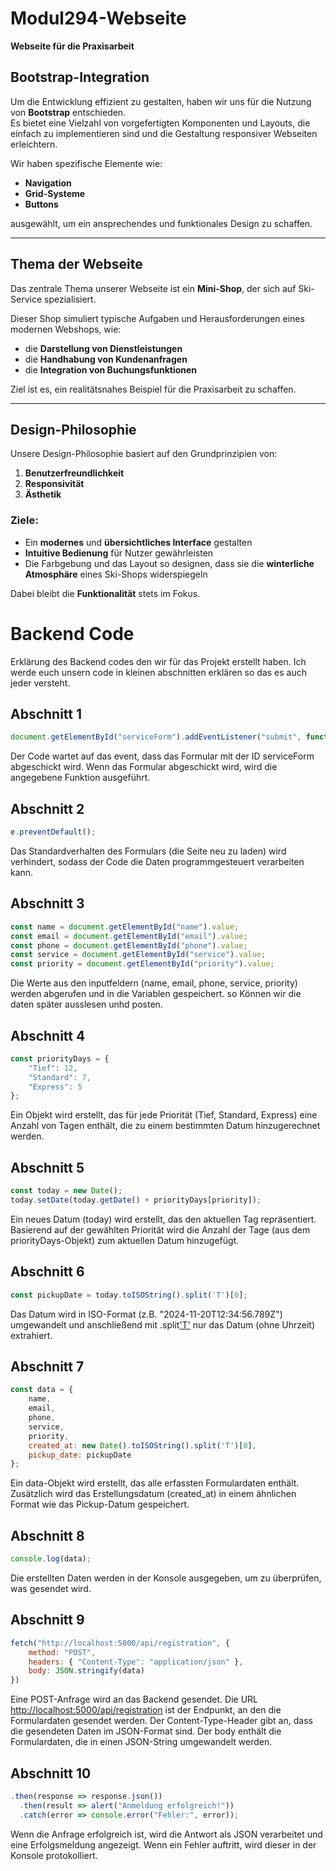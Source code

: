 # Modul294-Webseite  
**Webseite für die Praxisarbeit**  

## Bootstrap-Integration  
Um die Entwicklung effizient zu gestalten, haben wir uns für die Nutzung von **Bootstrap** entschieden.  
Es bietet eine Vielzahl von vorgefertigten Komponenten und Layouts, die einfach zu implementieren sind und die Gestaltung responsiver Webseiten erleichtern.  

Wir haben spezifische Elemente wie:  
- **Navigation**  
- **Grid-Systeme**  
- **Buttons**  

ausgewählt, um ein ansprechendes und funktionales Design zu schaffen.  

---

## Thema der Webseite  
Das zentrale Thema unserer Webseite ist ein **Mini-Shop**, der sich auf Ski-Service spezialisiert.  

Dieser Shop simuliert typische Aufgaben und Herausforderungen eines modernen Webshops, wie:  
- die **Darstellung von Dienstleistungen**  
- die **Handhabung von Kundenanfragen**  
- die **Integration von Buchungsfunktionen**  

Ziel ist es, ein realitätsnahes Beispiel für die Praxisarbeit zu schaffen.  

---

## Design-Philosophie  
Unsere Design-Philosophie basiert auf den Grundprinzipien von:  
1. **Benutzerfreundlichkeit**  
2. **Responsivität**  
3. **Ästhetik**  

### Ziele:  
- Ein **modernes** und **übersichtliches Interface** gestalten  
- **Intuitive Bedienung** für Nutzer gewährleisten  
- Die Farbgebung und das Layout so designen, dass sie die **winterliche Atmosphäre** eines Ski-Shops widerspiegeln  

Dabei bleibt die **Funktionalität** stets im Fokus.  

# Backend Code

Erklärung des Backend codes den wir für das Projekt erstellt haben. Ich werde euch unsern code in kleinen abschnitten erklären so das es auch jeder versteht.

## Abschnitt 1

```javascript
document.getElementById("serviceForm").addEventListener("submit", function(e) { });
```

Der Code wartet auf das event, dass das Formular mit der ID serviceForm abgeschickt wird.
Wenn das Formular abgeschickt wird, wird die angegebene Funktion ausgeführt.

## Abschnitt 2

```javascript
e.preventDefault();
```

Das Standardverhalten des Formulars (die Seite neu zu laden) wird verhindert, sodass der Code die Daten programmgesteuert verarbeiten kann.

## Abschnitt 3

```javascript
const name = document.getElementById("name").value;
const email = document.getElementById("email").value;
const phone = document.getElementById("phone").value;
const service = document.getElementById("service").value;
const priority = document.getElementById("priority").value;
```

Die Werte aus den inputfeldern (name, email, phone, service, priority) werden abgerufen und in die Variablen gespeichert.
so Können  wir die daten später ausslesen unhd posten.

## Abschnitt 4

```javascript
const priorityDays = {
    "Tief": 12,
    "Standard": 7,
    "Express": 5
};
```

Ein Objekt wird erstellt, das für jede Priorität (Tief, Standard, Express) eine Anzahl von Tagen enthält, die zu einem bestimmten Datum hinzugerechnet werden.

## Abschnitt 5

```javascript
const today = new Date();
today.setDate(today.getDate() + priorityDays[priority]);
```

Ein neues Datum (today) wird erstellt, das den aktuellen Tag repräsentiert.
Basierend auf der gewählten Priorität wird die Anzahl der Tage (aus dem priorityDays-Objekt) zum aktuellen Datum hinzugefügt.

## Abschnitt 6

```javascript
const pickupDate = today.toISOString().split('T')[0];
```

Das Datum wird in ISO-Format (z.B. "2024-11-20T12:34:56.789Z") umgewandelt und anschließend mit .split['T'](0) nur das Datum (ohne Uhrzeit) extrahiert.

## Abschnitt 7

```javascript
const data = {
    name,
    email,
    phone,
    service,
    priority,
    created_at: new Date().toISOString().split('T')[0],
    pickup_date: pickupDate
};
```

Ein data-Objekt wird erstellt, das alle erfassten Formulardaten enthält.
Zusätzlich wird das Erstellungsdatum (created_at) in einem ähnlichen Format wie das Pickup-Datum gespeichert.

## Abschnitt 8

```javascript
console.log(data);
```

Die erstellten Daten werden in der Konsole ausgegeben, um zu überprüfen, was gesendet wird.

## Abschnitt 9

```javascript
fetch("http://localhost:5000/api/registration", {
    method: "POST",
    headers: { "Content-Type": "application/json" },
    body: JSON.stringify(data)
})
```

Eine POST-Anfrage wird an das Backend gesendet. Die URL <http://localhost:5000/api/registration> ist der Endpunkt, an den die Formulardaten gesendet werden.
Der Content-Type-Header gibt an, dass die gesendeten Daten im JSON-Format sind.
Der body enthält die Formulardaten, die in einen JSON-String umgewandelt werden.

## Abschnitt 10

```javascript
.then(response => response.json())
  .then(result => alert("Anmeldung erfolgreich!"))
  .catch(error => console.error("Fehler:", error));
```

Wenn die Anfrage erfolgreich ist, wird die Antwort als JSON verarbeitet und eine Erfolgsmeldung angezeigt.
Wenn ein Fehler auftritt, wird dieser in der Konsole protokolliert.
